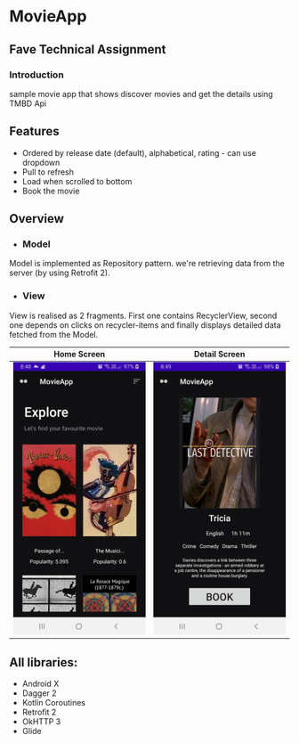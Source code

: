 # MovieApp

## Fave Technical Assignment

### Introduction
sample movie app that shows discover movies and get the details using TMBD Api


## Features

- Ordered by release date (default), alphabetical, rating - can use dropdown 
- Pull to refresh
- Load when scrolled to bottom
- Book the movie 

    
## **Overview**
- ### **Model**

Model is implemented as Repository pattern.  we're retrieving data from the server (by using Retrofit 2).

- ### **View**

View is realised as 2 fragments. First one contains RecyclerView, second one depends on clicks on recycler-items and finally displays detailed data fetched from the Model.


Home Screen            |  Detail Screen
:-------------------------:|:-------------------------:
![ScreenShot](/screenshots/home_screen.jpg) |  ![ScreenShot](/screenshots/detail_screen.jpg)


## **All libraries:**
- Android X
- Dagger 2
- Kotlin Coroutines
- Retrofit 2
- OkHTTP 3
- Glide
